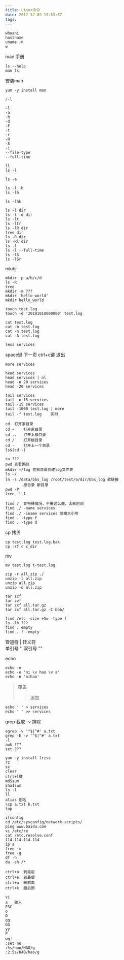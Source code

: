 ```yaml
---
title: Linux命令
date: 2017-12-09 19:53:07
tags:
---
```


```
whoani
hostname
uname -n
w
```

man 手册
```
ls --help
man ls
```

安装man
```
yum -y install man
```
```
/-l
```

```
-l 
-a
-h
-d
-F
-t 
-r
-R
-S
-i
--file-type
--full-time
```

```
ll 
ls -l
```

```
ls -a
```

```
ls -l -h
ls -lh
```

```
ls -lhk
```

```
ls -l dir
ls -l -d dir 
ls -lt
ls -ltr
ls -lR dir
tree dir
ls -R dir
ls -Rl dir
ls -l
ls -l --full-time
ls -lS
ls -lSr
```

mkdir
```
mkdir -p a/b/c/d
ls -R
tree
mkdir -m ???
mkdir 'hello world'
mkdir hello_world
```

```
touch test.log
touch -d '20101010000000' test.log
```

```
cat test.log
cat -b test.log
cat -n test.log
cat -A test.log
```

```
less services
```
space键 下一页
ctrl+c键 退出

```
more services
```

```
head services
head services | nl
head -n 20 services
head -20 services
```

```
tail services
tail -n 15 services
tail -15 services
tail -1000 test.log | more
tail -f test.log    实时
```

```
cd  打开家目录
cd ~    打开家目录
cd ..   打开上级目录
cd /    打开根目录
cd -    打开上一个目录
ls$(cd -)
```

```
su ???
pwd 查看路径
mkdir ~/log 在家目录创建log文件夹
ls ~/   
ln -s /data/bbs_log /root/test/a/dir/bbs_log 软链接
        原目录 新目录
pwd -P
tree -l 1
```

```
find /  非特殊情况，不要这么做，太耗时间
find ./ -name services
find ./ -iname services 忽略大小写
find . -type f
find . -type d
```

cp 拷贝
```
cp test.log test.log.bak
cp -rf c c_dir
```

mv
```
mv test.log t-test.log
```

```
zip -r all.zip ./
unzip -l all.zip
unzip all.zip
unzip -o all.zip
```

```
tar zcf
tar zvf
tar zxf all.tar.gz
tar zxf all.tar.gz -C bbb/
```

```
find /etc -size +5w -type f
ls -lh ???
find . empty
find . ! -empty
```

管道符 |
转义符 \
单引号 ''
双引号 ""

echo
```
echo -e
echo -e 'ni \v hao \v a'
echo -n 'nihao'
```

>   覆盖
>>  追加
```
echo ' ' > services
echo ' ' >> services
```

grep    截取
-v  排除
```
egrep -v '^$|^#' a.txt
grep -E -v '^$|^#' a.txt
-l
awk ???
set ???
```

```
yum -y install lrzsz
rz
sz
clear
ctrl+l键
md5sum
sha1sum
ls -l
ll
alias 别名
\cp a.txt b.txt
top
```

```
ifconfig
cd /etc/sysconfig/network-scripts/
ping www.baidu.com
vi /etc/re
cat /etc.resolve.conf
114.114.114.114
ip a
free -m
free -g
df -h
du -sh /*
```

```
ctrl+a  到最前
ctrl+e  到最后
ctrl+u  删前面
ctrl+k  删后面
```

```
vi
a   输入
ESC
o
O
gg 
GG
yy
P
wq！
:set nu
:%s/hoo/HAO/g
:2.5s/HAO/hao/g
